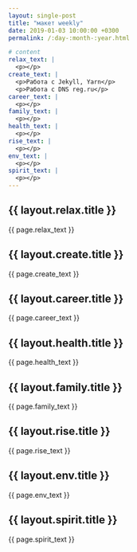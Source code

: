 ```yaml
---
layout: single-post
title: "макет weekly"
date: 2019-01-03 10:00:00 +0300
permalink: /:day-:month-:year.html

# content
relax_text: |
  <p></p>
create_text: |
  <p>Работа с Jekyll, Yarn</p>
  <p>Работа с DNS reg.ru</p>
career_text: |
  <p></p>
family_text: |
  <p></p>
health_text: |
  <p></p>
rise_text: |
  <p></p>
env_text: |
  <p></p>
spirit_text: |
  <p></p>
---
```

<div id="relax">
  <h2>{{ layout.relax.title }}</h2>
  {{ page.relax_text }}
</div>
<div id="create">
  <h2>{{ layout.create.title }}</h2>
  {{ page.create_text }}
</div>
<div id="career">
  <h2>{{ layout.career.title }}</h2>
  {{ page.career_text }}
</div>
<div id="health">
  <h2>{{ layout.health.title }}</h2>
  {{ page.health_text }}
</div>
<div id="family">
  <h2>{{ layout.family.title }}</h2>
  {{ page.family_text }}
</div>
<div id="rise">
  <h2>{{ layout.rise.title }}</h2>
  {{ page.rise_text }}
</div>
<div id="env">
  <h2>{{ layout.env.title }}</h2>
  {{ page.env_text }}
</div>
<div id="spirit">
  <h2>{{ layout.spirit.title }}</h2>
  {{ page.spirit_text }}
</div>
